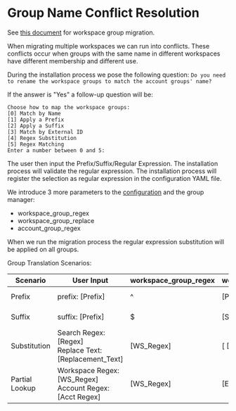 Group Name Conflict Resolution
===

See [this document](docs/dev/implementation/group_name_conflict) for workspace group migration.

When migrating multiple workspaces we can run into conflicts.
These conflicts occur when groups with the same name in different workspaces have different membership and different
use.

During the installation process we pose the following question: `Do you need to rename the workspace groups to match the account groups' name?`

If the answer is "Yes" a follow-up question will be:

```text
Choose how to map the workspace groups:
[0] Match by Name
[1] Apply a Prefix
[2] Apply a Suffix
[3] Match by External ID
[4] Regex Substitution
[5] Regex Matching
Enter a number between 0 and 5:
```

The user then input the Prefix/Suffix/Regular Expression.
The installation process will validate the regular expression.
The installation process will register the selection as regular expression in the configuration YAML file.

We introduce 3 more parameters to the [configuration](docs/reference/commands/utility.md#open-remote-config-command) and the group manager:

- workspace_group_regex
- workspace_group_replace
- account_group_regex

When we run the migration process the regular expression substitution will be applied on all groups.

Group Translation Scenarios:

| Scenario       | User Input                                                   | workspace_group_regex | workspace_group_replace | account_group_regex | Example                                          |
|----------------|--------------------------------------------------------------|-----------------------|-------------------------|---------------------|--------------------------------------------------|
| Prefix         | prefix: [Prefix]                                             | ^                     | [Prefix]                | [EMPTY]             | data_engineers --> prod_data_engineers           |
| Suffix         | suffix: [Prefix]                                             | $                     | [Suffix]                | [EMPTY]             | data_engineers --> data_engineers_prod           |
| Substitution   | Search Regex: [Regex]<br/>Replace Text:[Replacement_Text]    | [WS_Regex]            | [ [Replacement_Text]    | [Empty]             | corp_tech_data_engineers --> prod_data_engineers |
| Partial Lookup | Workspace Regex: [WS_Regex]<br/> Account Regex: [Acct Regex] | [WS_Regex]            | [Empty]                 | [Acct_Regex]        | data_engineers(12345) --> data_engs(12345)       |
